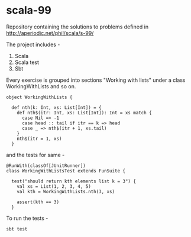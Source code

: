 # scala-99
Repository containing the solutions to problems defined in http://aperiodic.net/phil/scala/s-99/

The project includes - 
1. Scala
2. Scala test
3. Sbt 

Every exercise is grouped into sections "Working with lists" under a class WorkingWithLists and so on.

```
object WorkingWithLists {

  def nth(k: Int, xs: List[Int]) = {
    def nth$(itr: Int, xs: List[Int]): Int = xs match {
      case Nil => -1
      case head :: tail if itr == k => head
      case _ => nth$(itr + 1, xs.tail)
    }
    nth$(itr = 1, xs)
  }

```
and the tests for same -

```
@RunWith(classOf[JUnitRunner])
class WorkingWithListsTest extends FunSuite {

  test("should return kth elements list k = 3") {
    val xs = List(1, 2, 3, 4, 5)
    val kth = WorkingWithLists.nth(3, xs)

    assert(kth == 3)
  }
```

To run the tests -

```
sbt test
```
